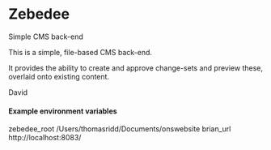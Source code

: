 # Zebedee
Simple CMS back-end

This is a simple, file-based CMS back-end.

It provides the ability to create and approve change-sets and preview these, overlaid onto existing content.

David

#### Example environment variables
zebedee_root    /Users/thomasridd/Documents/onswebsite
brian_url   http://localhost:8083/

